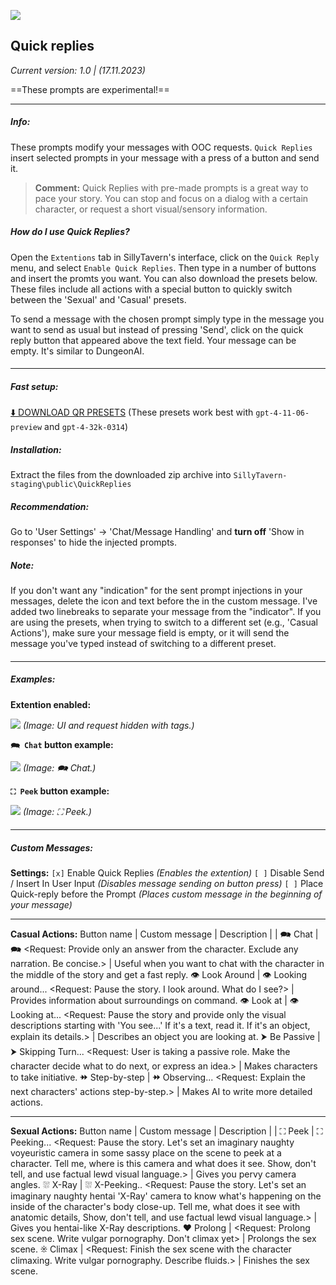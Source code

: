 ![](https://files.catbox.moe/dlphjz.png)
## Quick replies
*Current version: 1.0 | (17.11.2023)*

==These prompts are experimental!==
- - -
####
##### **Info:**
These prompts modify your messages with OOC requests. `Quick Replies` insert selected prompts in your message with a press of a button and send it.

> **Comment:** Quick Replies with pre-made prompts is a great way to pace your story. You can stop and focus on a dialog with a certain character, or request a short visual/sensory information.

##### How do I use Quick Replies?
Open the `Extentions` tab in SillyTavern's interface, click on the `Quick Reply` menu, and select `Enable Quick Replies`. Then type in a number of buttons and insert the promts you want. You can also download the presets below. These files include all actions with a special button to quickly switch between the 'Sexual' and 'Casual' presets.

To send a message with the chosen prompt simply type in the message you want to send as usual but instead of pressing 'Send', click on the quick reply button that appeared above the text field. Your message can be empty. It's similar to DungeonAI.

####
- - -
##### Fast setup:
[⬇️ DOWNLOAD QR PRESETS](https://files.catbox.moe/dzciqw.zip) (These presets work best with `gpt-4-11-06-preview` and `gpt-4-32k-0314`)

##### Installation:
Extract the files from the downloaded zip archive into `SillyTavern-staging\public\QuickReplies`

##### Recommendation:
Go to 'User Settings' -> 'Chat/Message Handling' and **turn off** 'Show <tags> in responses' to hide the injected prompts.

##### Note:
If you don't want any "indication" for the sent prompt injections in your messages, delete the icon and text before the <request> in the custom message. I've added two linebreaks to separate your message from the "indicator". If you are using the presets, when trying to switch to a different set (e.g., 'Casual Actions'), make sure your message field is empty, or it will send the message you've typed instead of switching to a different preset.

####
- - -
##### Examples:
**Extention enabled:**

![](https://files.catbox.moe/gtaggg.png)
*(Image: UI and request hidden with tags.)*

**`🗪 Chat` button example:**

![](https://files.catbox.moe/qrp4z6.png)
*(Image: 🗪 Chat.)*

**`⛶ Peek` button example:**

![](https://files.catbox.moe/5zhs06.png)
*(Image: ⛶ Peek.)*
####
- - -
##### Custom Messages:

**Settings:**
`[x]` Enable Quick Replies *(Enables the extention)*
`[ ]` Disable Send / Insert In User Input *(Disables message sending on button press)*
`[ ]` Place Quick-reply before the Prompt *(Places custom message in the beginning of your message)*

- - -
**Casual Actions:**
Button name | Custom message | Description
 | | 
🗪 Chat | 🗪 <Request: Provide only an answer from the character. Exclude any narration. Be concise.> | Useful when you want to chat with the character in the middle of the story and get a fast reply.
👁 Look Around | 👁 Looking around... <Request: Pause the story. I look around. What do I see?> | Provides information about surroundings on command.
👁 Look at | 👁 Looking at... <Request: Pause the story and provide only the visual descriptions starting with 'You see...' If it's a text, read it. If it's an object, explain its details.> | Describes an object you are looking at.
⮞ Be Passive | ⮞ Skipping Turn... <Request: User is taking a passive role. Make the character decide what to do next, or express an idea.> | Makes characters to take initiative.
⯮ Step-by-step | ⯮ Observing... <Request: Explain the next characters' actions step-by-step.> |  Makes AI to write more detailed actions.

- - -
**Sexual Actions:**
Button name | Custom message | Description
 | | 
⛶ Peek | ⛶ Peeking... <Request: Pause the story. Let's set an imaginary naughty voyeuristic camera in some sassy place on the scene to peek at a character. Tell me, where is this camera and what does it see. Show, don't tell, and use factual lewd visual language.> | Gives you pervy camera angles.
⛆ X-Ray | ⛆ X-Peeking.. <Request: Pause the story. Let's set an imaginary naughty hentai 'X-Ray' camera to know what's happening on the inside of the character's body close-up. Tell me, what does it see with anatomic details, Show, don't tell, and use factual lewd visual language.> | Gives you hentai-like X-Ray descriptions.
❤ Prolong | <Request: Prolong sex scene. Write vulgar pornography. Don't climax yet> | Prolongs the sex scene.
❊ Climax | <Request: Finish the sex scene with the character climaxing. Write vulgar pornography. Describe fluids.> | Finishes the sex scene.